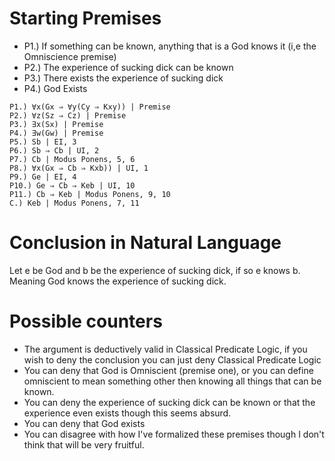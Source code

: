 # Starting Premises

* P1.) If something can be known, anything that is a God knows it (i,e the Omniscience premise)
* P2.) The experience of sucking dick can be known
* P3.) There exists the experience of sucking dick
* P4.) God Exists

```
P1.) ∀x(Gx ⇒ ∀y(Cy ⇒ Kxy)) | Premise
P2.) ∀z(Sz ⇒ Cz) | Premise
P3.) ∃x(Sx) | Premise
P4.) ∃w(Gw) | Premise
P5.) Sb | EI, 3
P6.) Sb ⇒ Cb | UI, 2
P7.) Cb | Modus Ponens, 5, 6
P8.) ∀x(Gx ⇒ Cb ⇒ Kxb)) | UI, 1
P9.) Ge | EI, 4
P10.) Ge ⇒ Cb ⇒ Keb | UI, 10
P11.) Cb ⇒ Keb | Modus Ponens, 9, 10
C.) Keb | Modus Ponens, 7, 11
```
# Conclusion in Natural Language

Let e be God and b be the experience of sucking dick, if so e knows b. Meaning God knows the experience of sucking dick.

# Possible counters

* The argument is deductively valid in Classical Predicate Logic, if you wish to deny the conclusion you can just deny Classical Predicate Logic
* You can deny that God is Omniscient (premise one), or you can define omniscient to mean something other then knowing all things that can be known.
* You can deny the experience of sucking dick can be known or that the experience even exists though this seems absurd.
* You can deny that God exists
* You can disagree with how I've formalized these premises though I don't think that will be very fruitful.
